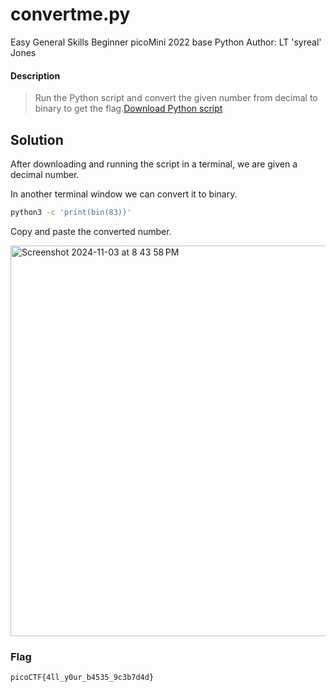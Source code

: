 # convertme.py
Easy
General Skills
Beginner picoMini 2022
base
Python
Author: LT 'syreal' Jones
#### Description
> Run the Python script and convert the given number from decimal to binary to get the flag.[Download Python script](https://artifacts.picoctf.net/c/23/convertme.py)
## Solution
After downloading and running the script in a terminal, we are given a decimal number. 

In another terminal window we can convert it to binary.
```bash
python3 -c 'print(bin(83))'
```
Copy and paste the converted number.

<img width="625" alt="Screenshot 2024-11-03 at 8 43 58 PM" src="https://github.com/user-attachments/assets/909b6112-0aac-4db0-a2f8-8208e923f89d">

### Flag
`picoCTF{4ll_y0ur_b4535_9c3b7d4d}`
